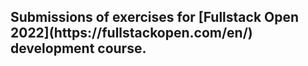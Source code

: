 <h2>Submissions of exercises for [Fullstack Open 2022](https://fullstackopen.com/en/) development course.<h2>
